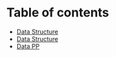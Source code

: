 # Table of contents

* [Data Structure](README.md)
* [Data Structure](data-structure.md)
* [Data PP](test.md)
